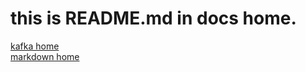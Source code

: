 # this is README.md in docs home.

[kafka home][kafka-home-link] <br/>
[markdown home][markdown-home-link] <br/>

[comment]: <> (link list)
[kafka-home-link]: kafka/index "kafka home comment"
[markdown-home-link]: markdown/index "markdown home comment"